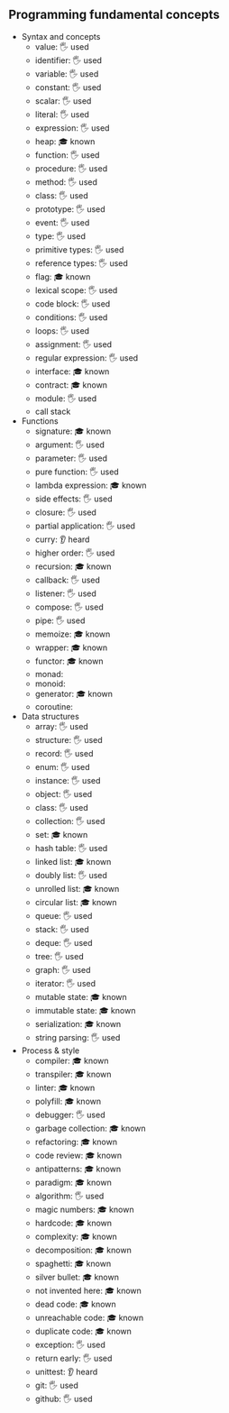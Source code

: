 ## Programming fundamental concepts

- Syntax and concepts
  - value: 🖐️ used
  - identifier: 🖐️ used
  - variable: 🖐️ used
  - constant: 🖐️ used
  - scalar: 🖐️ used
  - literal: 🖐️ used
  - expression: 🖐️ used
  - heap: 🎓 known
  - function: 🖐️ used
  - procedure: 🖐️ used
  - method: 🖐️ used
  - class: 🖐️ used
  - prototype: 🖐️ used
  - event: 🖐️ used
  - type: 🖐️ used
  - primitive types: 🖐️ used
  - reference types: 🖐️ used
  - flag: 🎓 known
  - lexical scope: 🖐️ used
  - code block: 🖐️ used
  - conditions: 🖐️ used 
  - loops: 🖐️ used
  - assignment: 🖐️ used
  - regular expression:  🖐️ used
  - interface: 🎓 known
  - contract: 🎓 known 
  - module:  🖐️ used
  - call stack
- Functions
  - signature: 🎓 known
  - argument: 🖐️ used
  - parameter: 🖐️ used
  - pure function: 🖐️ used
  - lambda expression: 🎓 known
  - side effects: 🖐️ used
  - closure: 🖐️ used
  - partial application: 🖐️ used 
  - curry: 👂 heard
  - higher order: 🖐️ used
  - recursion: 🎓 known
  - callback: 🖐️ used
  - listener: 🖐️ used
  - compose: 🖐️ used
  - pipe: 🖐️ used
  - memoize: 🎓 known
  - wrapper: 🎓 known
  - functor: 🎓 known
  - monad:
  - monoid:
  - generator: 🎓 known
  - coroutine:
- Data structures
  - array: 🖐️ used
  - structure: 🖐️ used
  - record: 🖐️ used
  - enum: 🖐️ used
  - instance: 🖐️ used
  - object: 🖐️ used
  - class: 🖐️ used
  - collection: 🖐️ used
  - set: 🎓 known
  - hash table: 🖐️ used
  - linked list: 🎓 known
  - doubly list: 🖐️ used
  - unrolled list: 🎓 known
  - circular list: 🎓 known
  - queue: 🖐️ used
  - stack: 🖐️ used
  - deque: 🖐️ used
  - tree: 🖐️ used
  - graph: 🖐️ used
  - iterator: 🖐️ used
  - mutable state: 🎓 known
  - immutable state: 🎓 known
  - serialization: 🎓 known
  - string parsing: 🖐️ used
- Process & style
  - compiler: 🎓 known
  - transpiler: 🎓 known
  - linter: 🎓 known
  - polyfill: 🎓 known
  - debugger: 🖐️ used
  - garbage collection: 🎓 known
  - refactoring: 🎓 known
  - code review: 🎓 known
  - antipatterns: 🎓 known
  - paradigm: 🎓 known
  - algorithm: 🖐️ used
  - magic numbers: 🎓 known
  - hardcode: 🎓 known
  - complexity: 🎓 known
  - decomposition: 🎓 known
  - spaghetti: 🎓 known
  - silver bullet: 🎓 known
  - not invented here: 🎓 known
  - dead code: 🎓 known
  - unreachable code: 🎓 known
  - duplicate code: 🎓 known
  - exception: 🖐️ used
  - return early: 🖐️ used
  - unittest: 👂 heard
  - git: 🖐️ used
  - github: 🖐️ used
